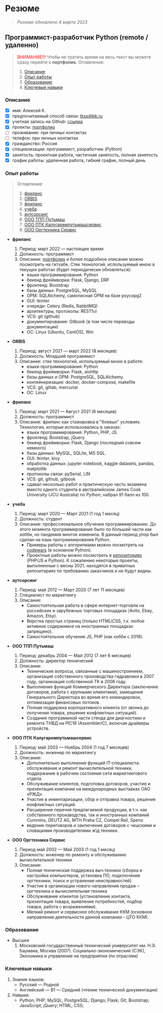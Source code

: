 # Резюме

> *Резюме обновлено 4 марта 2023*

## Программист-разработчик Python (remote / удаленно)

> <span style="color:red">ВНИМАНИЕ!!!</span> Чтобы не тратить время на весь текст вы можете сразу перейти к **портфолио**. Оглавление:
> 1. [Описание](#1_header)
> 2. [Опыт работы](#2_header)
> 3. [Образование](#3_header)
> 4. [Ключевые навыки](#4_header)

### Описание<a id='1_header'></a>

- [x] имя: Алексей К.
- [x] предпочитаемый способ связи: tkss@bk.ru
- [x] учетная запись на Github: [ссылка](https://github.com/TreasureMaster)
- [x] проекты: [портфолио](https://github.com/TreasureMaster/Portfolio)
- [ ] проживание: при личных контактах
- [ ] телефон: при личных контактах
- [x] гражданство: Россия
- [x] специализации: программист, разработчик (Python)
- [x] занятость: проектная работа, частичная занятость, полная занятость
- [x] график работы: удаленная работа, гибкий график, полный день

### Опыт работы<a id='2_header'></a>

> Оглавление:
> 1. [фриланс](#1_work)
> 2. [ORBIS](#2_work)
> 3. [фриланс](#3_work)
> 4. [учеба](#4_work)
> 5. [аутсорсинг](#5_work)
> 6. [ООО ТПП Путьмаш](#6_work)
> 7. [ООО ПТК Калугаремпутьмашсервис](#7_work)
> 8. [ООО Оргтехника Сервис](#8_work)

- **фриланс**<a id='1_work'></a>
    1. Период: март 2022 — настоящее время
    2. Должность: программист
    3. Описание: [портфолио](https://github.com/TreasureMaster/Portfolio) и более подробное описание можно посмотреть на гитхабе.
       Стек технологий, используемый мною в текущих работах (будет периодически обновляться):
       - языки программирования: Python
       - бекенд фреймворки: Flask, Django, DRF
       - фронтенд: Bootstrap
       - базы данных: PostgreSQL, MySQL
       - ОРМ: SQLAlchemy, самописная ОРМ на базе psycopg2
       - GUI: tkinter
       - очереди: Celery (Redis, RabbitMQ)
       - архитектуры, протоколы: RESTful
       - VCS: git (github)
       - документирование: Gitbook (в том числе переводы документации)
       - ОС: Linux (Ubuntu, CentOS), Win

- **ORBIS**<a id='2_work'></a>
    1. Период: август 2021 — март 2022 (8 месяцев)
    2. Должность: Младший программист
    3. Описание: стек технологий, используемый мною в работе:
       - языки программирования: Python
       - бекенд фреймворки: Flask, aiohttp
       - базы данных и ОРМ: PostgreSQL, SQLAlchemy.
       - контейнеризация: docker, docker-compose, makefile
       - VCS: git, gitlab, mercurial
       - ОС: Linux

- **фриланс**<a id='3_work'></a>

    1. Период: март 2021 — Август 2021 (6 месяцев)
    2. Должность: программист
    3. Описание: фриланс как стажировка в "боевых" условиях. Технологии, которые использовались в заказах:
       - языки программирования: Python, PHP, JS.
       - фронтенд: Bootstrap, jQuery
       - бекенд фреймворки: Flask, Django (последний совсем немного)
       - базы данных: MySQL, SQLite, MS SQL.
       - GUI: tkinter, kivy
       - обработка данных: jupyter notebook, kaggle datasets, pandas, matplotlib
       - протоколы связи: pySerial, LIN
       - VCS: git, github, gitbook
       - сдавал несколько работ и практическую часть экзамена вместо одного студента в австралийском James Cook University (JCU Australia) по Python; набрал 91 балл из 100.

- **учеба**<a id='4_work'></a>

    1. Период: март 2020 — Март 2021 (1 год 1 месяц)
    2. Должность: студент
    3. Описание: профессиональное обучение программированию. До этого момента программирование было по большей части как хобби, но пандемия многое изменила.
       В данный период упор был сделан на язык программирования Python.
       - Примеры работы с алгоритмами можно посмотреть на [codewars](https://www.codewars.com/users/TreasureMaster) (в основном Python).
       - Проектные работы можно посмотреть в [репозиториях](https://github.com/TreasureMaster) (PHP/JS и Python). К сожалению некоторые проекты, выполненные с весны 2021, находятся в приватных репозитариях по требованию заказчиков и не будут видны.

- **аутсорсинг**<a id='5_work'></a>

    1. Период: май 2012 — Март 2020 (7 лет 11 месяцев)
    2. Специалист по маркетингу
    3. Описание:
       - Самостоятельная работа в сфере интернет-торговли на российских и зарубежных торговых площадках (Avito, Ebay, Amazon, Etsy).
       - Верстка простых страниц (только HTML\CSS, т.к. любое активное содержимое на иностранных площадках запрещено).
       - Самостоятельное обучение JS, PHP (как хобби с 2019).

- **ООО ТПП Путьмаш**<a id='6_work'></a>

    1. Период: декабрь 2004 — Май 2012 (7 лет 6 месяцев)
    2. Должность: директор технический
    3. Описание:
       - Технические вопросы, связанные с машиностроением, организация собственного производства гидравлики в 2007 году, организация собственной ТК в 2006 году.
       - Выполнение функций Коммерческого Директора (заключение договоров, работа с крупными клиентами); замещение Генерального Директора во время его командировок, оптимизация финансовых потоков.
       - Полная поддержка корпоративного клиента (от звонка до получения товара, решение конфликтных ситуаций).
       - Создание программной части стенда для диагностики и ремонта ТНВД на PIC18 (Assembler/C), включая драйверы устройств.

- **ООО ПТК Калугаремпутьмашсервис**<a id='7_work'></a>

    1. Период: май 2003 — Ноябрь 2004 (1 год 7 месяцев)
    2. Должность: инженер по маркетингу
    3. Описание:
       - Дополнительно выполнение функций IT-специалиста: обслуживание и ремонт вычислительной техники, поддержание в рабочем состоянии сети маркетингового отдела.
       - Обслуживание клиентов, подготовка договоров, участие и презентация компании на международных выставках ОАО «РЖД».
       - Участие в инвентаризации, сбор и отправка товара, решение конфликтных ситуаций.
       - Расширение перечня предлагаемой продукции, в т.ч. как собственного производства, так и иностранных компаний Cummins, DEUTZ AG, MTH Praha CZ, Compel Rail, Speno
       - ведение переговоров и заключение договоров с чешскими и словацкими производителями ж\д техники.

- **ООО Оргтехника Сервис**<a id='8_work'></a>

    1. Период май 2002 — Май 2003 (1 год 1 месяц)
    2. Должность: инженер по ремонту и обслуживанию вычислительной техники
    3. Описание:
       - Полная техническая поддержка выч.техники (сборка и настройка компьютеров, установка ПО, подключение оргтехники, поиск и устранение неисправностей).
       - Участие в организации нового направления продаж – оргтехника и вычислительная техника
       - Обслуживание клиентов (установление контакта, презентация товара, выявление потребностей, подбор товара, работа с возражениями).
       - Мелкий ремонт и сервисное обслуживание ККМ (основное направление деятельности данной компании – ЦТО ККМ).

### Образование<a id='3_header'></a>

- Высшее
    1. Московский государственный технический университет им. Н.Э. Баумана, Москва (2007).
       Социально-экономический (СЭК), Экономика и управление на предприятии (по отраслям)

### Ключевые навыки<a id='4_header'></a>

1. Знание языков:
   - Русский — Родной
   - Английский — B1 — Средний (чтение технической документации)
2. Навыки:
   - Python; PHP; MySQL; PostgreSQL; Django; Flask; Git; Bootstrap; JavaScript; jQuery; HTML; CSS;
